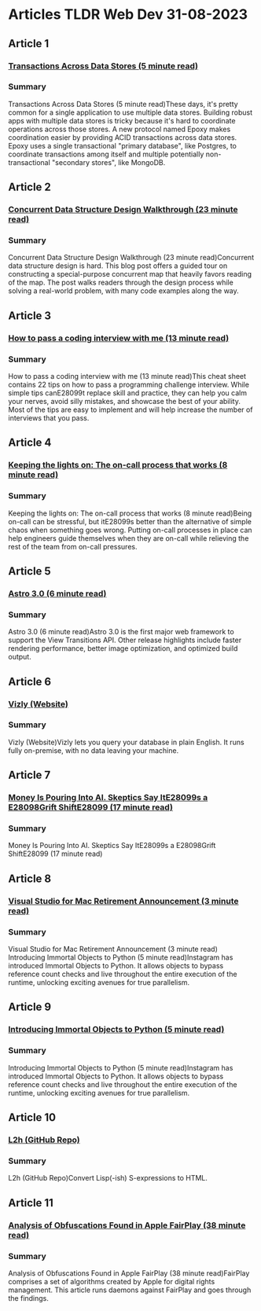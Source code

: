 # Articles TLDR Web Dev 31-08-2023

## Article 1
### [Transactions Across Data Stores (5 minute read)](https://tldr.tech)
### Summary 
 Transactions Across Data Stores (5 minute read)These days, it's pretty common for a single application to use multiple data stores. Building robust apps with multiple data stores is tricky because it's hard to coordinate operations across those stores. A new protocol named Epoxy makes coordination easier by providing ACID transactions across data stores. Epoxy uses a single transactional "primary database", like Postgres, to coordinate transactions among itself and multiple potentially non-transactional "secondary stores", like MongoDB.

## Article 2
### [Concurrent Data Structure Design Walkthrough (23 minute read)](https://tldr.tech)
### Summary 
 Concurrent Data Structure Design Walkthrough (23 minute read)Concurrent data structure design is hard. This blog post offers a guided tour on constructing a special-purpose concurrent map that heavily favors reading of the map. The post walks readers through the design process while solving a real-world problem, with many code examples along the way.

## Article 3
### [How to pass a coding interview with me (13 minute read)](https://tldr.tech)
### Summary 
 How to pass a coding interview with me (13 minute read)This cheat sheet contains 22 tips on how to pass a programming challenge interview. While simple tips canE28099t replace skill and practice, they can help you calm your nerves, avoid silly mistakes, and showcase the best of your ability. Most of the tips are easy to implement and will help increase the number of interviews that you pass.

## Article 4
### [Keeping the lights on: The on-call process that works (8 minute read)](https://tldr.tech)
### Summary 
 Keeping the lights on: The on-call process that works (8 minute read)Being on-call can be stressful, but itE28099s better than the alternative of simple chaos when something goes wrong. Putting on-call processes in place can help engineers guide themselves when they are on-call while relieving the rest of the team from on-call pressures.

## Article 5
### [Astro 3.0 (6 minute read)](https://tldr.tech)
### Summary 
 Astro 3.0 (6 minute read)Astro 3.0 is the first major web framework to support the View Transitions API. Other release highlights include faster rendering performance, better image optimization, and optimized build output.

## Article 6
### [Vizly (Website)](https://tldr.tech)
### Summary 
 Vizly (Website)Vizly lets you query your database in plain English. It runs fully on-premise, with no data leaving your machine.

## Article 7
### [Money Is Pouring Into AI. Skeptics Say ItE28099s a E28098Grift ShiftE28099 (17 minute read)](https://tldr.tech)
### Summary 
 Money Is Pouring Into AI. Skeptics Say ItE28099s a E28098Grift ShiftE28099 (17 minute read)

## Article 8
### [Visual Studio for Mac Retirement Announcement (3 minute read)](https://tldr.tech)
### Summary 
 Visual Studio for Mac Retirement Announcement (3 minute read) Introducing Immortal Objects to Python (5 minute read)Instagram has introduced Immortal Objects to Python. It allows objects to bypass reference count checks and live throughout the entire execution of the runtime, unlocking exciting avenues for true parallelism. 

## Article 9
### [Introducing Immortal Objects to Python (5 minute read)](https://tldr.tech)
### Summary 
 Introducing Immortal Objects to Python (5 minute read)Instagram has introduced Immortal Objects to Python. It allows objects to bypass reference count checks and live throughout the entire execution of the runtime, unlocking exciting avenues for true parallelism.

## Article 10
### [L2h (GitHub Repo)](https://tldr.tech)
### Summary 
 L2h (GitHub Repo)Convert Lisp(-ish) S-expressions to HTML.

## Article 11
### [Analysis of Obfuscations Found in Apple FairPlay (38 minute read)](https://tldr.tech)
### Summary 
 Analysis of Obfuscations Found in Apple FairPlay (38 minute read)FairPlay comprises a set of algorithms created by Apple for digital rights management. This article runs daemons against FairPlay and goes through the findings.

